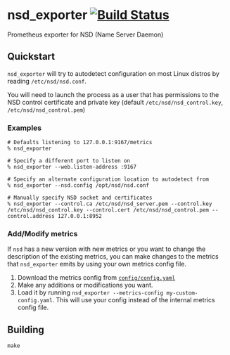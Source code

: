 # nsd_exporter [![Build Status](https://cloud.drone.io/api/badges/optix2000/nsd_exporter/status.svg)](https://cloud.drone.io/optix2000/nsd_exporter)
Prometheus exporter for NSD (Name Server Daemon)

## Quickstart
`nsd_exporter` will try to autodetect configuration on most Linux distros by reading `/etc/nsd/nsd.conf`.

You will need to launch the process as a user that has permissions to the NSD control certificate and private key (default `/etc/nsd/nsd_control.key`, `/etc/nsd/nsd_control.pem`)

### Examples
```
# Defaults listening to 127.0.0.1:9167/metrics
% nsd_exporter

# Specify a different port to listen on
% nsd_exporter --web.listen-address :9167

# Specify an alternate configuration location to autodetect from
% nsd_exporter --nsd.config /opt/nsd/nsd.conf

# Manually specify NSD socket and certificates
% nsd_exporter --control.ca /etc/nsd/nsd_server.pem --control.key /etc/nsd/nsd_control.key --control.cert /etc/nsd/nsd_control.pem --control.address 127.0.0.1:8952
```

### Add/Modify metrics
If `nsd` has a new version with new metrics or you want to change the description of the existing metrics, you can make changes to the metrics that `nsd_exporter` emits by using your own metrics config file.

1. Download the metrics config from [`config/config.yaml`](https://raw.githubusercontent.com/optix2000/nsd_exporter/master/config/config.yaml)
2. Make any additions or modifications you want.
3. Load it by running `nsd_exporter --metrics-config my-custom-config.yaml`. This will use your config instead of the internal metrics config file.

## Building

```
make
```
